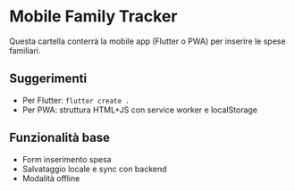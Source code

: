 # Mobile Family Tracker

Questa cartella conterrà la mobile app (Flutter o PWA) per inserire le spese familiari.

## Suggerimenti
- Per Flutter: `flutter create .`
- Per PWA: struttura HTML+JS con service worker e localStorage

## Funzionalità base
- Form inserimento spesa
- Salvataggio locale e sync con backend
- Modalità offline
